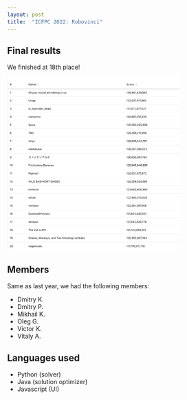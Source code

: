 ```yaml
---
layout: post
title:  "ICFPC 2022: Robovinci"
---
```



## Final results

We finished at 18th place!

<img src="img/icfpc-2023/leaderboard.png" style="width: 80%;"/>

## Members

Same as last year, we had the following members:

- Dmitry K.
- Dmitry P.
- Mikhail K.
- Oleg G.
- Victor K.
- Vitaly A.

## Languages used

- Python (solver)
- Java (solution optimizer)
- Javascript (UI)

